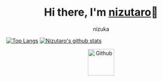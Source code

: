<div align="center">
  <h1>Hi there, I'm <a href="https://nizutaro.github.io/">nizutaro</a>👋</h1> 	   
  <p>nizuka</p>
</div>

[![Top Langs](https://github-readme-stats.vercel.app/api/top-langs/?username=nizutaro&layout=compact)](https://github.com/nizutaro/github-readme-stats)
[![Nizutaro's github stats](https://github-readme-stats.vercel.app/api?username=nizutaro)](https://github.com/nizutaro/github-readme-stats)

<div align="center">
<a href="https://github.com/nizutaro"><img height="70" alt="Github" src="https://raw.githubusercontent.com/iamruveyda/iamruveyda/4bfa3a8e011a2e53c2122cb484b41a0e0795ba06/svg/00git.svg" ></a>
  <a href= "https://qiita.com/NDK" alt="Qiita"></a>
</div>


<!--
**nizutaro/nizutaro** is a ✨ _special_ ✨ repository because its `README.md` (this file) appears on your GitHub profile.

Here are some ideas to get you started:

- 🔭 I’m currently working on ...
- 🌱 I’m currently learning ...
- 👯 I’m looking to collaborate on ...
- 🤔 I’m looking for help with ...
- 💬 Ask me about ...
- 📫 How to reach me: ...
- 😄 Pronouns: ...
- ⚡ Fun fact: ...
-->
